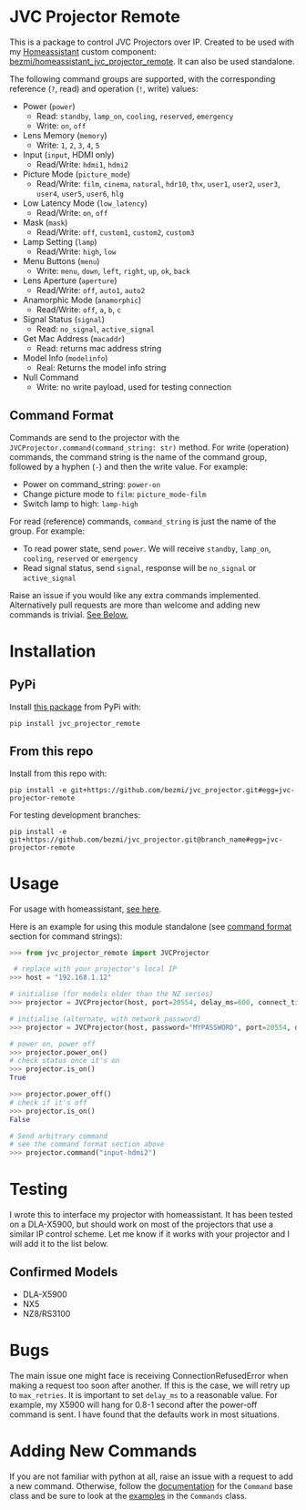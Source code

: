 # JVC Projector Remote

This is a package to control JVC Projectors over IP. Created to be used with my [Homeassistant](https://www.home-assistant.io/) custom component: [bezmi/homeassistant_jvc_projector_remote](https://github.com/bezmi/homeassistant_jvc_projector_remote). It can also be used standalone.

The following command groups are supported, with the corresponding reference (`?`, read) and operation (`!`, write) values:
* Power (`power`)
  * Read: `standby`, `lamp_on`, `cooling`, `reserved`, `emergency`
  * Write: `on`, `off`
* Lens Memory (`memory`)
  * Write: `1`, `2`, `3`, `4`, `5`
* Input (`input`, HDMI only)
  * Read/Write: `hdmi1`, `hdmi2`
* Picture Mode (`picture_mode`)
  * Read/Write: `film`, `cinema`, `natural`, `hdr10`, `thx`, `user1`, `user2`, `user3`, `user4`, `user5`, `user6`, `hlg`
* Low Latency Mode (`low_latency`)
  * Read/Write: `on`, `off`
* Mask (`mask`)
  * Read/Write: `off`, `custom1`, `custom2`, `custom3`
* Lamp Setting (`lamp`)
  * Read/Write: `high`, `low`
* Menu Buttons (`menu`)
  * Write: `menu`, `down`, `left`, `right`, `up`, `ok`, `back`
* Lens Aperture (`aperture`)
  * Read/Write: `off`, `auto1`, `auto2`
* Anamorphic Mode (`anamorphic`)
  * Read/Write: `off`, `a`, `b`, `c`
* Signal Status (`signal`)
  * Read: `no_signal`, `active_signal`
* Get Mac Address (`macaddr`)
  * Read: returns mac address string
* Model Info (`modelinfo`)
  * Real: Returns the model info string
* Null Command
  * Write: no write payload, used for testing connection

## Command Format
Commands are send to the projector with the `JVCProjector.command(command_string: str)` method. For write (operation) commands, the command string is the name of the command group, followed by a hyphen (`-`) and then the write value. For example:
* Power on command_string: `power-on`
* Change picture mode to `film`: `picture_mode-film`
* Switch lamp to high: `lamp-high`

For read (reference) commands, `command_string` is just the name of the group. For example:
* To read power state, send `power`. We will receive `standby`, `lamp_on`, `cooling`, `reserved` or `emergency`
* Read signal status, send `signal`, response will be `no_signal` or `active_signal`


Raise an issue if you would like any extra commands implemented. Alternatively pull requests are more than welcome and adding new commands is trivial. [See Below.](#adding-new-commands)

# Installation
## PyPi
Install [this package](https://pypi.org/project/jvc-projector-remote/) from PyPi
with:
~~~
pip install jvc_projector_remote
~~~
## From this repo
Install from this repo with:
~~~
pip install -e git+https://github.com/bezmi/jvc_projector.git#egg=jvc-projector-remote
~~~
For testing development branches:
~~~
pip install -e git+https://github.com/bezmi/jvc_projector.git@branch_name#egg=jvc-projector-remote
~~~
# Usage
For usage with homeassistant, [see here](https://github.com/bezmi/homeassistant_jvc_projector_remote).

Here is an example for using this module standalone (see [command format](#command-format) section for command strings):
``` python
>>> from jvc_projector_remote import JVCProjector

 # replace with your projector's local IP
>>> host = "192.168.1.12"

# initialise (for models older than the NZ series)
>>> projector = JVCProjector(host, port=20554, delay_ms=600, connect_timeout=10, max_retries=10)

# initialise (alternate, with network password)
>>> projector = JVCProjector(host, password="MYPASSWORD", port=20554, delay_ms=600, connect_timeout=10, max_retries=10)

# power on, power off
>>> projector.power_on()
# check status once it's on
>>> projector.is_on()
True

>>> projector.power_off()
# check if it's off
>>> projector.is_on()
False

# Send arbitrary command
# see the command format section above
>>> projector.command("input-hdmi2")
```

# Testing
I wrote this to interface my projector with homeassistant. It
has been tested on a DLA-X5900, but should work on most of the projectors
that use a similar IP control scheme. Let me know if it works with your
projector and I will add it to the list below.

## Confirmed Models
* DLA-X5900
* NX5
* NZ8/RS3100

# Bugs
The main issue one might face is receiving ConnectionRefusedError when making a
request too soon after another. If this is the case, we will retry up to `max_retries`. It is important to set `delay_ms` to a reasonable value. For example, my X5900 will hang for 0.8-1 second after the power-off command is sent. I have found that the defaults work in most situations.

# Adding New Commands
If you are not familiar with python at all, raise an issue with a request to add a new command. Otherwise, follow the [documentation](https://github.com/bezmi/jvc_projector/blob/improved_commands/src/jvc_projector/jvccommands.py#L19) for the `Command` base class and be sure to look at the [examples](https://github.com/bezmi/jvc_projector/blob/improved_commands/src/jvc_projector/jvccommands.py#L215) in the `Commands` class.



